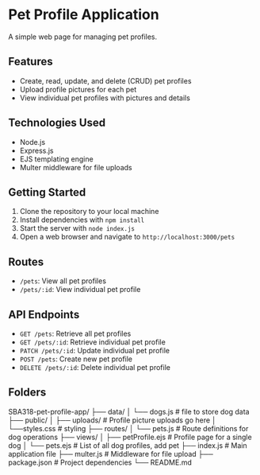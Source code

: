# Pet Profile Application

A simple web page for managing pet profiles.

## Features

* Create, read, update, and delete (CRUD) pet profiles
* Upload profile pictures for each pet
* View individual pet profiles with pictures and details

## Technologies Used

* Node.js
* Express.js
* EJS templating engine
* Multer middleware for file uploads

## Getting Started

1. Clone the repository to your local machine
2. Install dependencies with `npm install`
3. Start the server with `node index.js`
4. Open a web browser and navigate to `http://localhost:3000/pets`

## Routes

* `/pets`: View all pet profiles
* `/pets/:id`: View individual pet profile

## API Endpoints

* `GET /pets`: Retrieve all pet profiles
* `GET /pets/:id`: Retrieve individual pet profile
* `PATCH /pets/:id`: Update individual pet profile
* `POST /pets`: Create new pet profile
* `DELETE /pets/:id`: Delete individual pet profile

## Folders

SBA318-pet-profile-app/
├── data/
│   └── dogs.js            # file to store dog data
├── public/
│   ├── uploads/           # Profile picture uploads go here
│   └──styles.css         # styling
├── routes/
│   └── pets.js       # Route definitions for dog operations
├── views/
│   ├── petProfile.ejs     # Profile page for a single dog
│   └── pets.ejs           # List of all dog profiles, add pet
├── index.js              # Main application file
├── multer.js              # Middleware for file upload
├── package.json           # Project dependencies
└── README.md
